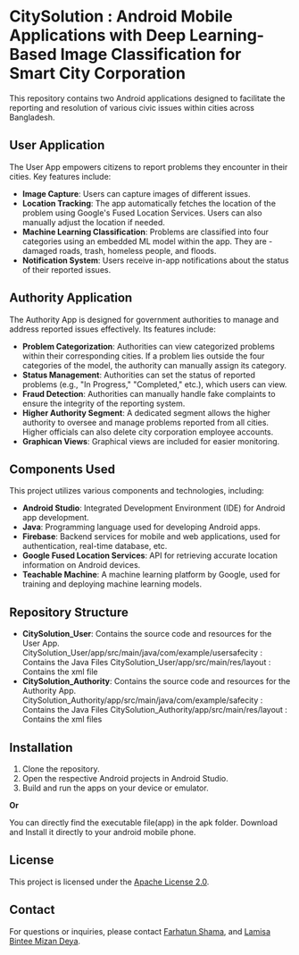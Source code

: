 # CitySolution : Android Mobile Applications with Deep Learning-Based Image Classification for Smart City Corporation

This repository contains two Android applications designed to facilitate the reporting and resolution of various civic issues within cities across Bangladesh. 

## User Application
The User App empowers citizens to report problems they encounter in their cities. Key features include:
- **Image Capture**: Users can capture images of different issues.
- **Location Tracking**: The app automatically fetches the location of the problem using Google's Fused Location Services. Users can also manually adjust the location if needed.
- **Machine Learning Classification**: Problems are classified into four categories using an embedded ML model within the app. They are -damaged roads, trash, homeless people, and floods.
- **Notification System**: Users receive in-app notifications about the status of their reported issues.

## Authority Application
The Authority App is designed for government authorities to manage and address reported issues effectively. Its features include:
- **Problem Categorization**: Authorities can view categorized problems within their corresponding cities. If a problem lies outside the four categories of the model, the authority can manually assign its category.
- **Status Management**: Authorities can set the status of reported problems (e.g., "In Progress," "Completed," etc.), which users can view.
- **Fraud Detection**: Authorities can manually handle fake complaints to ensure the integrity of the reporting system.
- **Higher Authority Segment**: A dedicated segment allows the higher authority to oversee and manage problems reported from all cities. Higher officials can also delete city corporation employee accounts.
- **Graphican Views**: Graphical views are  included for easier monitoring.

## Components Used
This project utilizes various components and technologies, including:

- **Android Studio**: Integrated Development Environment (IDE) for Android app development.
- **Java**: Programming language used for developing Android apps.
- **Firebase**: Backend services for mobile and web applications, used for authentication, real-time database, etc.
- **Google Fused Location Services**: API for retrieving accurate location information on Android devices.
- **Teachable Machine**: A machine learning platform by Google, used for training and deploying machine learning models.

## Repository Structure
- **CitySolution_User**: Contains the source code and resources for the User App.
   CitySolution_User/app/src/main/java/com/example/usersafecity : Contains the Java Files
   CitySolution_User/app/src/main/res/layout : Contains the xml file
- **CitySolution_Authority**: Contains the source code and resources for the Authority App.
   CitySolution_Authority/app/src/main/java/com/example/safecity : Contains the Java Files
   CitySolution_Authority/app/src/main/res/layout : Contains the xml files


## Installation
1. Clone the repository.
2. Open the respective Android projects in Android Studio.
3. Build and run the apps on your device or emulator.
   
**Or**

 You can directly find the executable file(app) in the apk folder. Download and Install it directly to your android mobile phone.

## License
This project is licensed under the [Apache License 2.0](LICENSE).

## Contact
For questions or inquiries, please contact [Farhatun Shama](mailto:farhatunshama@gmail.com), and [Lamisa Bintee Mizan Deya](mailto:lamisa.deya2001@gmail.com).



